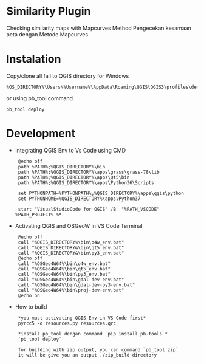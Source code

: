 # Similarity Plugin

Checking similarity maps with Mapcurves Method
Pengecekan kesamaan peta dengan Metode Mapcurves


# Instalation

Copy/clone all fail to QGIS directory
for Windows

    %OS_DIRECTORY%\Users\%Username%\AppData\Roaming\QGIS\QGIS3\profiles\default\python\plugins

or using pb_tool command
    
    pb_tool deploy
    
# Development


*  Integrating QGIS Env to Vs Code using CMD

        @echo off
        path %PATH%;%QGIS_DIRECTORY%\bin
        path %PATH%;%QGIS_DIRECTORY%\apps\grass\grass-78\lib
        path %PATH%;%QGIS_DIRECTORY%\apps\Qt5\bin
        path %PATH%;%QGIS_DIRECTORY%\apps\Python36\Scripts
        
        set PYTHONPATH=%PYTHONPATH%;%QGIS_DIRECTORY%\apps\qgis\python
        set PYTHONHOME=%QGIS_DIRECTORY%\apps\Python37  
        
        start "VisualStudioCode for QGIS" /B  "%PATH_VSCODE" %PATH_PROJECT% %*




*  Activating QGIS and OSGeoW in VS Code Terminal

        @echo off
        call "%QGIS_DIRECTORY%\bin\o4w_env.bat"
        call "%QGIS_DIRECTORY&\bin\qt5_env.bat"
        call "%QGIS_DIRECTORY&\bin\py3_env.bat"
        @echo off
        call "%OSGeo4W64%\bin\o4w_env.bat"
        call "%OSGeo4W64%\bin\qt5_env.bat"
        call "%OSGeo4W64%\bin\py3_env.bat"
        call "%OSGeo4W64%\bin\gdal-dev-env.bat"
        call "%OSGeo4W64%\bin\gdal-dev-py3-env.bat"
        call "%OSGeo4W64%\bin\proj-dev-env.bat"
        @echo on


*  How to build

        *you must activating QGIS Env in VS Code first*
        pyrcc5 -o resources.py resources.qrc
        
        *install pb_tool dengan command `pip install pb-tools`*
        `pb_tool deploy`
        
        for building with zip output, you can command `pb_tool zip`
        it will be give you an output ./zip_build directory

        
